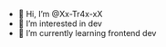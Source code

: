 - 👋 Hi, I’m @Xx-Tr4x-xX
- 👀 I’m interested in dev
- 🌱 I’m currently learning frontend dev

<!---
Xx-Tr4x-xX/Xx-Tr4x-xX is a ✨ special ✨ repository because its `README.md` (this file) appears on your GitHub profile.
You can click the Preview link to take a look at your changes.
--->
